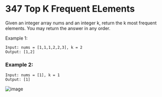 # 347 Top K Frequent ELements

Given an integer array nums and an integer k, return the k most frequent elements. You may return the answer in any order.

Example 1:
```
Input: nums = [1,1,1,2,2,3], k = 2
Output: [1,2]
```

### Example 2:
```
Input: nums = [1], k = 1
Output: [1]
```

![image](https://github.com/ReddyDivya/rd-Leetcode-solutions/assets/34181144/573c3a60-7959-4eaa-be69-eb757f8749ab)
